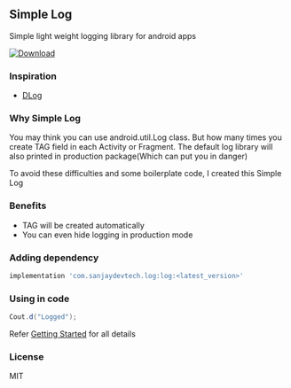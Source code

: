 ## Simple Log
Simple light weight logging library for android apps

[ ![Download](https://api.bintray.com/packages/sanjaydevtech/log/com.sanjaydevtech.log/images/download.svg) ](https://bintray.com/sanjaydevtech/log/com.sanjaydevtech.log/_latestVersion)


### Inspiration

- [DLog](https://github.com/ymegane/DLog)


### Why Simple Log

You may think you can use android.util.Log class. But how many times you create TAG field in each Activity or Fragment.
The default log library will also printed in production package(Which can put you in danger)

To avoid these difficulties and some boilerplate code, I created this Simple Log


### Benefits

- TAG will be created automatically
- You can even hide logging in production mode


### Adding dependency

```gradle
implementation 'com.sanjaydevtech.log:log:<latest_version>'
```


### Using in code

```java
Cout.d("Logged");
```
Refer [Getting Started](https://github.com/SanjayDevTech/simple-log/wiki/Getting-Started) for all details


### License

MIT
